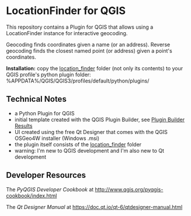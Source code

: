 
# LocationFinder for QGIS

This repository contains a Plugin for QGIS that allows
using a LocationFinder instance for interactive geocoding.

Geocoding finds coordinates given a name (or an address).
Reverse geocoding finds the closest named point (or address)
given a point's coordinates.

**Installation:** copy the [location_finder](./location_finder/)
folder (not only its contents) to your QGIS profile's python
plugin folder: %APPDATA%/QGIS/QGIS3/profiles/default/python/plugins/

## Technical Notes

- a Python Plugin for QGIS
- initial template created with the QGIS Plugin Builder,
  see [Plugin Builder Results](./location_finder/README.txt)
- UI created using the free Qt Designer that comes with the QGIS
  OSGeo4W installer (Windows .msi)
- the plugin itself consists of the [location_finder](./location_finder/)
  folder
- warning: I'm new to QGIS development and I'm also new to Qt development

## Developer Resources

The *PyQGIS Developer Cookbook* at
<http://www.qgis.org/pyqgis-cookbook/index.html>

The *Qt Designer Manual* at
<https://doc.qt.io/qt-6/qtdesigner-manual.html>

